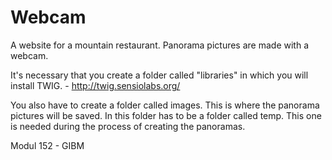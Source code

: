 # Webcam
A website for a mountain restaurant. Panorama pictures are made with
a webcam.

It's necessary that you create a folder called "libraries" in which you
will install TWIG. - http://twig.sensiolabs.org/

You also have to create a folder called images. This is where the 
panorama pictures will be saved. In this folder has to be a folder 
called temp. This one is needed during the process of creating the 
panoramas.

Modul 152 - GIBM
